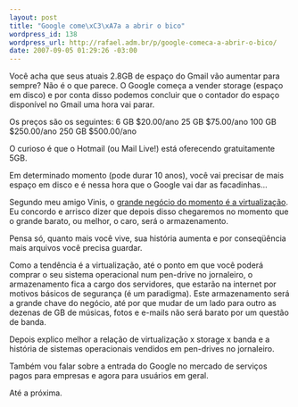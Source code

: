 ```yaml
--- 
layout: post
title: "Google come\xC3\xA7a a abrir o bico"
wordpress_id: 138
wordpress_url: http://rafael.adm.br/p/google-comeca-a-abrir-o-bico/
date: 2007-09-05 01:29:26 -03:00
---
```

Você acha que seus atuais 2.8GB de espaço do Gmail vão aumentar para sempre? Não é o que parece. O Google começa a vender storage (espaço em disco) e por conta disso podemos concluir que o contador do espaço disponível no Gmail uma hora vai parar.

Os preços são os seguintes:
6 GB $20.00/ano
25 GB $75.00/ano
100 GB $250.00/ano
250 GB $500.00/ano

O curioso é que o Hotmail (ou Mail Live!) está oferecendo gratuitamente 5GB.

Em determinado momento (pode durar 10 anos), você vai precisar de mais espaço em disco e é nessa hora que o Google vai dar as facadinhas...

Segundo meu amigo Vinis, o <a href="http://viniciusbraga.com/notas/comportamento/virtualizacao-esta-chegando/">grande negócio do momento é a virtualização</a>. Eu concordo e arrisco dizer que depois disso chegaremos no momento que o grande barato, ou melhor, o caro, será o armazenamento.

Pensa só, quanto mais você vive, sua história aumenta e por conseqüência mais arquivos você precisa guardar.

Como a tendência é a virtualização, até o ponto em que você poderá comprar o seu sistema operacional num pen-drive no jornaleiro, o armazenamento fica a cargo dos servidores, que estarão na internet por motivos básicos de segurança (é um paradigma). Este armazenamento será a grande chave do negócio, até por que mudar de um lado para outro as dezenas de GB de músicas, fotos e e-mails não será barato por um questão de banda.

Depois explico melhor a relação de virtualização x storage x banda e a história de sistemas operacionais vendidos em pen-drives no jornaleiro.

Também vou falar sobre a entrada do Google no mercado de serviços pagos para empresas e agora para usuários em geral.

Até a próxima.
